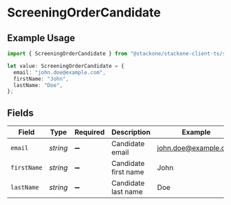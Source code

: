 # ScreeningOrderCandidate

## Example Usage

```typescript
import { ScreeningOrderCandidate } from "@stackone/stackone-client-ts/sdk/models/shared";

let value: ScreeningOrderCandidate = {
  email: "john.doe@example.com",
  firstName: "John",
  lastName: "Doe",
};
```

## Fields

| Field                | Type                 | Required             | Description          | Example              |
| -------------------- | -------------------- | -------------------- | -------------------- | -------------------- |
| `email`              | *string*             | :heavy_minus_sign:   | Candidate email      | john.doe@example.com |
| `firstName`          | *string*             | :heavy_minus_sign:   | Candidate first name | John                 |
| `lastName`           | *string*             | :heavy_minus_sign:   | Candidate last name  | Doe                  |